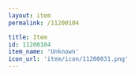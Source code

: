 ```yaml
---
layout: item
permalink: /11200104

title: Item
id: 11200104
item_name: 'Unknown'
icon_url: 'item/icon/11200031.png'
---
```

